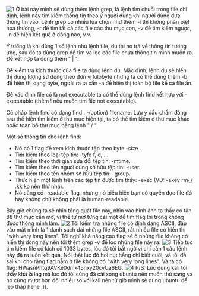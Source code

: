 ![1](https://github.com/user-attachments/assets/0ffe4cb8-d261-4882-b98f-76bbc74a8482)
Ở bài này mình sẽ dùng thêm lệnh grep, là lệnh tìm chuỗi trong file chỉ định, lệnh này tìm kiếm thông tin theo ý người dùng khi người dùng đưa thông tin vào. Lệnh grep có nhiều lựa chọn như thêm -i thì không phân biệt hoa thường, -r để tìm tất cả các file các thư mục con, -v để tìm kiếm ngược, -n để hiện kết quả ở dòng nào, v.v.

Ý tưởng là khi dùng 1 số lệnh như lệnh file, du thì nó trả về thông tin tương ứng, sau đó ta dùng grep để tìm và lọc các file chứa thông tin mình muốn ra. Để kết hợp ta dùng thêm " | ".

Để kiểm tra kích thước của file ta dùng lệnh du. Mặc định, lệnh du sẽ hiển thị dung lượng sử dụng theo đơn vị kilobyte nhưng ta có thể dùng thêm -b để hiện thị dạng byte, ngoài ra ta cần -a để hiện thị toàn bộ file kể cả file ẩn.

Để xác định file có là not executable ta có thể dùng lệnh find kết hợp với -executable (thêm ! nếu muốn tìm file not executable). 

Cú pháp lệnh find có dạng find . -(option) filename. Lưu ý dấu chấm đằng sau thể hiện tìm kiếm ở thư mục hiện tại, ta có thể tìm kiếm ở thư mục khác hoặc toàn bộ thư mục bằng lệnh " / ".

Một số thông tin cho lệnh find: 
   - Nó có 1 flag để xem kích thước tệp theo byte -size <bytes>.
   - Tìm kiếm theo loại tệp tin: -tyfe f, d, ...
   - Tìm kiếm theo thời gian sửa đổi tệp tin: -mtime.
   - Tìm kiếm theo tên người dùng sở hữu tệp tin: -user.
   - Tìm kiếm theo tên nhóm sở hữu tệp tin: -group.
   - Thực hiện một lệnh trên các tệp tin được tìm thấy: -exec (VD: -exev rm{} .kk ko nên thử nha).
   - Nó cũng có -readable flag, nhưng nó biểu hiện bạn có quyền đọc file đó hay không chứ không phải là human-readable.

Bây giờ chúng ta sẽ nhìn tổng quát file này, nhìn vào hình ảnh ta thấy có tận 88 thư mục cần mở, vì thế tự mở từng cái một để tìm flag thì trông không được thông minh lắm.
![2](https://github.com/user-attachments/assets/a37bd38d-a92d-4964-aee2-45c969b95f2b)
Tôi kiểm tra những file có định dạng ASCII, đập vào mắt mình là 1 danh sách dài những file ASCII, rất nhiều file có hiển thị "with very long lines". Tôi nghĩ khả năng cao flag sẽ ở những file không có hiển thị dòng này nên tôi thêm grep -v để lọc những file này ra.
![3](https://github.com/user-attachments/assets/dedee950-cd67-4c10-8d60-600584d4d430)
Tiếp tục tìm kiếm file có kích cỡ 1033 bytes, lúc đó tôi bất ngờ vì chỉ cần 1 câu lệnh này đã ra luôn kết quả. Nói thật lúc đó hơi hụt hẫng chỉ biết cười, và tôi đã sai khi cho rằng flag nằm ở file không có "with very long lines". Và ta có flag: HWasnPhtq9AVKe0dmk45nxy20cvUa6EG. 
![4](https://github.com/user-attachments/assets/9514a989-6323-450b-a99e-3d61676cd2a7)
P/S: Lúc dùng kali tôi thấy khá là lag mà lúc đó tôi cũng đã cài xong ubuntu nên muốn thử sang và nó cũng mượt hơn đôi nhiều so với kali nên từ giờ mình sẽ dùng ubuntu để leo tháp hehe :)).

